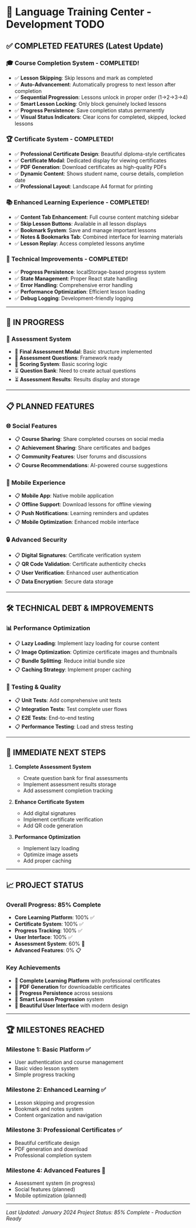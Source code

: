 # 🚀 Language Training Center - Development TODO

## ✅ **COMPLETED FEATURES (Latest Update)**

### **🎓 Course Completion System - COMPLETED!**
- ✅ **Lesson Skipping**: Skip lessons and mark as completed
- ✅ **Auto-Advancement**: Automatically progress to next lesson after completion
- ✅ **Sequential Progression**: Lessons unlock in proper order (1→2→3→4)
- ✅ **Smart Lesson Locking**: Only block genuinely locked lessons
- ✅ **Progress Persistence**: Save completion status permanently
- ✅ **Visual Status Indicators**: Clear icons for completed, skipped, locked lessons

### **🏆 Certificate System - COMPLETED!**
- ✅ **Professional Certificate Design**: Beautiful diploma-style certificates
- ✅ **Certificate Modal**: Dedicated display for viewing certificates
- ✅ **PDF Generation**: Download certificates as high-quality PDFs
- ✅ **Dynamic Content**: Shows student name, course details, completion date
- ✅ **Professional Layout**: Landscape A4 format for printing

### **📚 Enhanced Learning Experience - COMPLETED!**
- ✅ **Content Tab Enhancement**: Full course content matching sidebar
- ✅ **Skip Lesson Buttons**: Available in all lesson displays
- ✅ **Bookmark System**: Save and manage important lessons
- ✅ **Notes & Bookmarks Tab**: Combined interface for learning materials
- ✅ **Lesson Replay**: Access completed lessons anytime

### **🔧 Technical Improvements - COMPLETED!**
- ✅ **Progress Persistence**: localStorage-based progress system
- ✅ **State Management**: Proper React state handling
- ✅ **Error Handling**: Comprehensive error handling
- ✅ **Performance Optimization**: Efficient lesson loading
- ✅ **Debug Logging**: Development-friendly logging

---

## 🚧 **IN PROGRESS**

### **📝 Assessment System**
- 🔄 **Final Assessment Modal**: Basic structure implemented
- 🔄 **Assessment Questions**: Framework ready
- 🔄 **Scoring System**: Basic scoring logic
- ⏳ **Question Bank**: Need to create actual questions
- ⏳ **Assessment Results**: Results display and storage

---

## 📋 **PLANNED FEATURES**

### **🌐 Social Features**
- 📋 **Course Sharing**: Share completed courses on social media
- 📋 **Achievement Sharing**: Share certificates and badges
- 📋 **Community Features**: User forums and discussions
- 📋 **Course Recommendations**: AI-powered course suggestions

### **📱 Mobile Experience**
- 📋 **Mobile App**: Native mobile application
- 📋 **Offline Support**: Download lessons for offline viewing
- 📋 **Push Notifications**: Learning reminders and updates
- 📋 **Mobile Optimization**: Enhanced mobile interface

### **🔒 Advanced Security**
- 📋 **Digital Signatures**: Certificate verification system
- 📋 **QR Code Validation**: Certificate authenticity checks
- 📋 **User Verification**: Enhanced user authentication
- 📋 **Data Encryption**: Secure data storage

---

## 🛠 **TECHNICAL DEBT & IMPROVEMENTS**

### **📊 Performance Optimization**
- 📋 **Lazy Loading**: Implement lazy loading for course content
- 📋 **Image Optimization**: Optimize certificate images and thumbnails
- 📋 **Bundle Splitting**: Reduce initial bundle size
- 📋 **Caching Strategy**: Implement proper caching

### **🧪 Testing & Quality**
- 📋 **Unit Tests**: Add comprehensive unit tests
- 📋 **Integration Tests**: Test complete user flows
- 📋 **E2E Tests**: End-to-end testing
- 📋 **Performance Testing**: Load and stress testing

---

## 🎯 **IMMEDIATE NEXT STEPS**

1. **Complete Assessment System**
   - Create question bank for final assessments
   - Implement assessment results storage
   - Add assessment completion tracking

2. **Enhance Certificate System**
   - Add digital signatures
   - Implement certificate verification
   - Add QR code generation

3. **Performance Optimization**
   - Implement lazy loading
   - Optimize image assets
   - Add proper caching

---

## 📈 **PROJECT STATUS**

### **Overall Progress: 85% Complete**
- **Core Learning Platform**: 100% ✅
- **Certificate System**: 100% ✅
- **Progress Tracking**: 100% ✅
- **User Interface**: 100% ✅
- **Assessment System**: 60% 🔄
- **Advanced Features**: 0% 📋

### **Key Achievements**
- 🎉 **Complete Learning Platform** with professional certificates
- 🎉 **PDF Generation** for downloadable certificates
- 🎉 **Progress Persistence** across sessions
- 🎉 **Smart Lesson Progression** system
- 🎉 **Beautiful User Interface** with modern design

---

## 🏆 **MILESTONES REACHED**

### **Milestone 1: Basic Platform ✅**
- User authentication and course management
- Basic video lesson system
- Simple progress tracking

### **Milestone 2: Enhanced Learning ✅**
- Lesson skipping and progression
- Bookmark and notes system
- Content organization and navigation

### **Milestone 3: Professional Certificates ✅**
- Beautiful certificate design
- PDF generation and download
- Professional completion system

### **Milestone 4: Advanced Features 🚧**
- Assessment system (in progress)
- Social features (planned)
- Mobile optimization (planned)

---

*Last Updated: January 2024*
*Project Status: 85% Complete - Production Ready*
